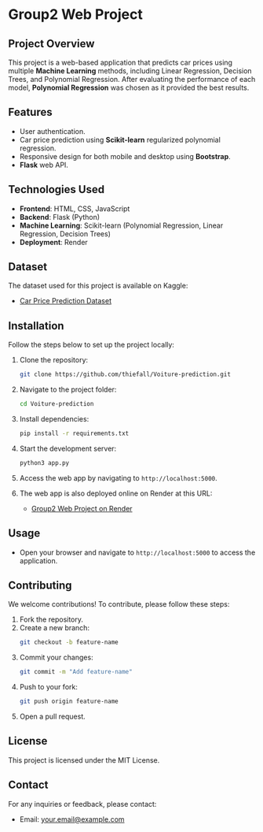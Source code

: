 # Group2 Web Project

## Project Overview
This project is a web-based application that predicts car prices using multiple **Machine Learning** methods, including Linear Regression, Decision Trees, and Polynomial Regression. After evaluating the performance of each model, **Polynomial Regression** was chosen as it provided the best results.

## Features
- User authentication.
- Car price prediction using **Scikit-learn** regularized polynomial regression.
- Responsive design for both mobile and desktop using **Bootstrap**.
- **Flask** web API.

## Technologies Used
- **Frontend**: HTML, CSS, JavaScript
- **Backend**: Flask (Python)
- **Machine Learning**: Scikit-learn (Polynomial Regression, Linear Regression, Decision Trees)
- **Deployment**: Render

## Dataset
The dataset used for this project is available on Kaggle:
- [Car Price Prediction Dataset](https://www.kaggle.com/datasets/hellbuoy/car-price-prediction/data?select=CarPrice_Assignment.csv)

## Installation
Follow the steps below to set up the project locally:

1. Clone the repository:
    ```bash
    git clone https://github.com/thiefall/Voiture-prediction.git
    ```

2. Navigate to the project folder:
    ```bash
    cd Voiture-prediction
    ```

3. Install dependencies:
    ```bash
    pip install -r requirements.txt
    ```

4. Start the development server:
    ```bash
    python3 app.py
    ```

5. Access the web app by navigating to `http://localhost:5000`.

6. The web app is also deployed online on Render at this URL:
   - [Group2 Web Project on Render](https://group2-web-project-flask.onrender.com)

## Usage
- Open your browser and navigate to `http://localhost:5000` to access the application.

## Contributing
We welcome contributions! To contribute, please follow these steps:

1. Fork the repository.
2. Create a new branch:
    ```bash
    git checkout -b feature-name
    ```
3. Commit your changes:
    ```bash
    git commit -m "Add feature-name"
    ```
4. Push to your fork:
    ```bash
    git push origin feature-name
    ```
5. Open a pull request.

## License
This project is licensed under the MIT License.

## Contact
For any inquiries or feedback, please contact:
- Email: [your.email@example.com](mailto:thiemokho.fall@aims-senengal.org)
